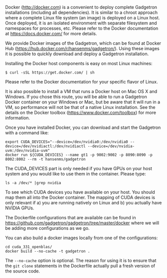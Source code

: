 Docker (http://docker.com) is a convenient to deploy complete Gadgetron installations (including all dependencies). It is similar to a chroot approach where a complete Linux file system (an image) is deployed on a Linux host. Once deployed, it is an isolated environment with separate filesystem and namespaces for processes, etc. Please refer to the Docker documentation at https://docs.docker.com/ for more details.

We provide Docker images of the Gadgetron, which can be found at Docker Hub (https://hub.docker.com/r/hansenms/gadgetron/). Using these images it is possible to quickly download and deploy a Gadgetron installation. 

Installing the Docker host components is easy on most Linux machines:

    $ curl -sSL https://get.docker.com/ | sh

Please refer to the Docker documentation for your specific flavor of Linux. 

It is also possible to install a VM that runs a Docker host on Mac OS X and Windows. If you chose this route, you will be able to run a Gadgetron Docker container on your Windows or Mac, but be aware that it will run in a VM, so performance will not be that of a native Linux installation. See the details on the Docker toolbox (https://www.docker.com/toolbox) for more information. 

Once you have installed Docker, you can download and start the Gadgetron with a command like:

    export CUDA_DEVICES="--device=/dev/nvidia0:/dev/nvidia0 --device=/dev/nvidiactl:/dev/nvidiactl --device=/dev/nvidia-uvm:/dev/nvidia-uvm"
    docker run ${CUDA_DEVICES} --name gt1 -p 9002:9002 -p 8090:8090 -p 8002:8002 --rm -t hansenms/gadgetron

The CUDA_DEVICES part is only needed if you have GPUs on your host system and you would like to use them in the container. Please type:

    ls -a /dev/* |grep nvidia

To see which CUDA devices you have available on your host. You should map them all into the Docker container. The mapping of CUDA devices is only relevant if a) you are running natively on Linux and b) you actually have NVIDIA GPUs. 

The Dockerfile configurations that are available can be found in https://github.com/gadgetron/gadgetron/tree/master/docker where we will be adding more configurations as we go. 

You can also build a docker images locally from one of the configurations:

    cd cuda_331_openblas/
    docker build --no-cache -t gadgetron .

The `--no-cache` option is optional. The reason for using it is to ensure that the `git clone` statements in the Dockerfile actually pull a fresh version of the source code. 